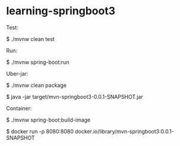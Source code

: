 # learning-springboot3

Test:

$ ./mvnw clean test

Run:

$ ./mvnw spring-boot:run

Uber-jar:

$ ./mvnw clean package

$ java -jar target/mvn-springboot3-0.0.1-SNAPSHOT.jar


Container:

$ ./mvnw spring-boot:build-image

$ docker run -p 8080:8080 docker.io/library/mvn-springboot3:0.0.1-SNAPSHOT